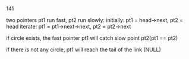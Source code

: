 141


two pointers
pt1 run fast, pt2 run slowly:
	initially: pt1 = head->next,  pt2 = head
	iterate: pt1 = pt1->next->next, pt2 = pt2->next

if circle exists, the fast pointer pt1 will catch slow point pt2(pt1 == pt2)

if there is not any circle, pt1 will reach the tail of the link (NULL) 